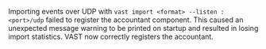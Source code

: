 Importing events over UDP with `vast import <format> --listen :<port>/udp`
failed to register the accountant component. This caused an unexpected message
warning to be printed on startup and resulted in losing import statistics. VAST
now correctly registers the accountant.
